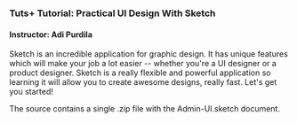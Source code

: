 ### Tuts+ Tutorial: Practical UI Design With Sketch
#### Instructor: Adi Purdila

Sketch is an incredible application for graphic design. It has unique features which will make your job a lot easier -- whether you're a UI designer or a product designer. Sketch is a really flexible and powerful application so learning it will allow you to create awesome designs, really fast. Let's get you started!

The source contains a single .zip file with the Admin-UI.sketch document.
